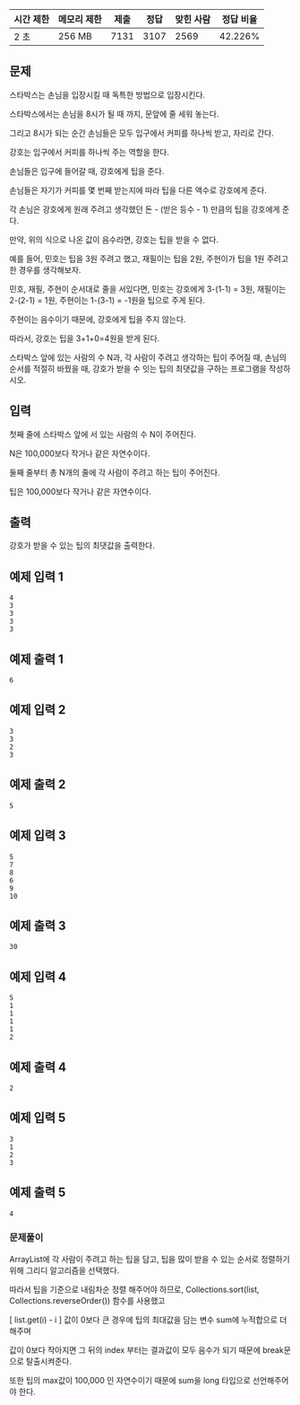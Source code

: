 | 시간 제한 | 메모리 제한 | 제출 | 정답 | 맞힌 사람 | 정답 비율 |  
| --- | --- | --- | --- | --- | --- |
| 2 초 | 256 MB | 7131 | 3107 | 2569 | 42.226% |

## 문제

스타박스는 손님을 입장시킬 때 독특한 방법으로 입장시킨다.

스타박스에서는 손님을 8시가 될 때 까지, 문앞에 줄 세워 놓는다. 

그리고 8시가 되는 순간 손님들은 모두 입구에서 커피를 하나씩 받고, 자리로 간다. 

강호는 입구에서 커피를 하나씩 주는 역할을 한다.

손님들은 입구에 들어갈 때, 강호에게 팁을 준다. 

손님들은 자기가 커피를 몇 번째 받는지에 따라 팁을 다른 액수로 강호에게 준다. 

각 손님은 강호에게 원래 주려고 생각했던 돈 - (받은 등수 - 1) 만큼의 팁을 강호에게 준다. 

만약, 위의 식으로 나온 값이 음수라면, 강호는 팁을 받을 수 없다.

예를 들어, 민호는 팁을 3원 주려고 했고, 재필이는 팁을 2원, 주현이가 팁을 1원 주려고 한 경우를 생각해보자.

민호, 재필, 주현이 순서대로 줄을 서있다면, 민호는 강호에게 3-(1-1) = 3원, 재필이는 2-(2-1) = 1원, 주현이는 1-(3-1) = -1원을 팁으로 주게 된다. 

주현이는 음수이기 때문에, 강호에게 팁을 주지 않는다. 

따라서, 강호는 팁을 3+1+0=4원을 받게 된다.

스타박스 앞에 있는 사람의 수 N과, 각 사람이 주려고 생각하는 팁이 주어질 때, 손님의 순서를 적절히 바꿨을 때, 강호가 받을 수 잇는 팁의 최댓값을 구하는 프로그램을 작성하시오.


## 입력

첫째 줄에 스타박스 앞에 서 있는 사람의 수 N이 주어진다. 

N은 100,000보다 작거나 같은 자연수이다. 

둘째 줄부터 총 N개의 줄에 각 사람이 주려고 하는 팁이 주어진다. 

팁은 100,000보다 작거나 같은 자연수이다.


## 출력

강호가 받을 수 있는 팁의 최댓값을 출력한다.


## 예제 입력 1

```
4
3
3
3
3
```

## 예제 출력 1

```
6
```
## 예제 입력 2

```
3
3
2
3
```

## 예제 출력 2

```
5
```
## 예제 입력 3

```
5
7
8
6
9
10
```

## 예제 출력 3

```
30
```
## 예제 입력 4

```
5
1
1
1
1
2
```

## 예제 출력 4

```
2
```
## 예제 입력 5

```
3
1
2
3
```

## 예제 출력 5

```
4
```

### 문제풀이

ArrayList에 각 사람이 주려고 하는 팁을 담고, 팁을 많이 받을 수 있는 순서로 정렬하기 위해 그리디 알고리즘을 선택했다.

따라서 팁을 기준으로 내림차순 정렬 해주어야 하므로, Collections.sort(list, Collections.reverseOrder()) 함수를 사용했고

[ list.get(i) - i ] 값이 0보다 큰 경우에 팁의 최대값을 담는 변수 sum에 누적합으로 더해주며

값이 0보다 작아지면 그 뒤의 index 부터는 결과값이 모두 음수가 되기 때문에 break문으로 탈출시켜준다.

또한 팁의 max값이 100,000 인 자연수이기 때문에 sum을 long 타입으로 선언해주어야 한다.

